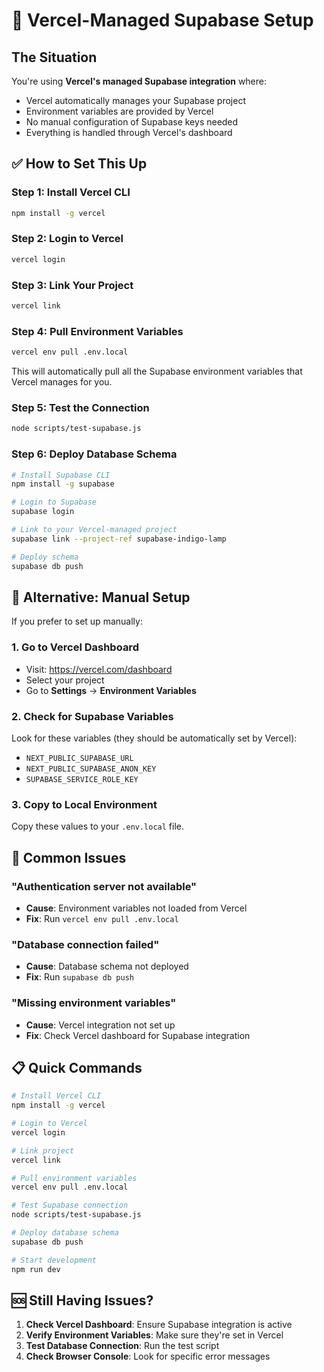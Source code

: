 # 🚀 Vercel-Managed Supabase Setup

## The Situation
You're using **Vercel's managed Supabase integration** where:
- Vercel automatically manages your Supabase project
- Environment variables are provided by Vercel
- No manual configuration of Supabase keys needed
- Everything is handled through Vercel's dashboard

## ✅ How to Set This Up

### Step 1: Install Vercel CLI
```bash
npm install -g vercel
```

### Step 2: Login to Vercel
```bash
vercel login
```

### Step 3: Link Your Project
```bash
vercel link
```

### Step 4: Pull Environment Variables
```bash
vercel env pull .env.local
```

This will automatically pull all the Supabase environment variables that Vercel manages for you.

### Step 5: Test the Connection
```bash
node scripts/test-supabase.js
```

### Step 6: Deploy Database Schema
```bash
# Install Supabase CLI
npm install -g supabase

# Login to Supabase
supabase login

# Link to your Vercel-managed project
supabase link --project-ref supabase-indigo-lamp

# Deploy schema
supabase db push
```

## 🔧 Alternative: Manual Setup

If you prefer to set up manually:

### 1. Go to Vercel Dashboard
- Visit: https://vercel.com/dashboard
- Select your project
- Go to **Settings** → **Environment Variables**

### 2. Check for Supabase Variables
Look for these variables (they should be automatically set by Vercel):
- `NEXT_PUBLIC_SUPABASE_URL`
- `NEXT_PUBLIC_SUPABASE_ANON_KEY`
- `SUPABASE_SERVICE_ROLE_KEY`

### 3. Copy to Local Environment
Copy these values to your `.env.local` file.

## 🚨 Common Issues

### "Authentication server not available"
- **Cause**: Environment variables not loaded from Vercel
- **Fix**: Run `vercel env pull .env.local`

### "Database connection failed"
- **Cause**: Database schema not deployed
- **Fix**: Run `supabase db push`

### "Missing environment variables"
- **Cause**: Vercel integration not set up
- **Fix**: Check Vercel dashboard for Supabase integration

## 📋 Quick Commands

```bash
# Install Vercel CLI
npm install -g vercel

# Login to Vercel
vercel login

# Link project
vercel link

# Pull environment variables
vercel env pull .env.local

# Test Supabase connection
node scripts/test-supabase.js

# Deploy database schema
supabase db push

# Start development
npm run dev
```

## 🆘 Still Having Issues?

1. **Check Vercel Dashboard**: Ensure Supabase integration is active
2. **Verify Environment Variables**: Make sure they're set in Vercel
3. **Test Database Connection**: Run the test script
4. **Check Browser Console**: Look for specific error messages
